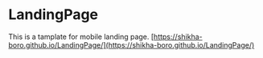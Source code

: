 # LandingPage
This is a tamplate for mobile landing page.
[https://shikha-boro.github.io/LandingPage/](https://shikha-boro.github.io/LandingPage/)
